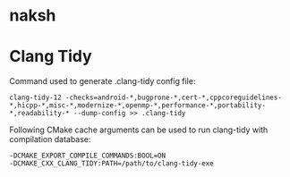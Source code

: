 # naksh

# Clang Tidy
Command used to generate .clang-tidy config file:
```shell
clang-tidy-12 -checks=android-*,bugprone-*,cert-*,cppcoreguidelines-*,hicpp-*,misc-*,modernize-*,openmp-*,performance-*,portability-*,readability-* --dump-config >> .clang-tidy
```

Following CMake cache arguments can be used to run clang-tidy with
compilation database:
```shell
-DCMAKE_EXPORT_COMPILE_COMMANDS:BOOL=ON
-DCMAKE_CXX_CLANG_TIDY:PATH=/path/to/clang-tidy-exe
```
